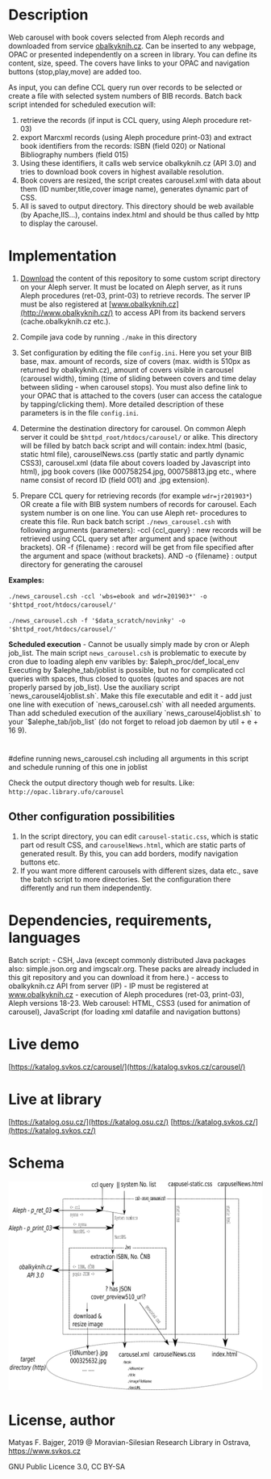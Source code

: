 # Description
Web carousel with book covers selected from Aleph records and downloaded from service [obalkyknih.cz](https://www.obalkyknih.cz). Can be inserted to any webpage, OPAC or presented independently on a screen in library. You can define its content, size, speed. The covers have links to your OPAC and navigation buttons (stop,play,move) are added too.

As input, you can define CCL query run over records to be selected or create a file with selected system numbers of BIB records. Batch back script intended for scheduled execution will:
1. retrieve the records (if input is CCL query, using Aleph procedure ret-03)
2. export Marcxml records (using Aleph procedure print-03) and extract book identifiers from the records: ISBN (field 020) or National Bibliography numbers (field 015)
3. Using these identifiers, it calls web service obalkyknih.cz (API 3.0) and tries to download book covers in highest available resolution.
4. Book covers are resized, the script creates carousel.xml with data about them (ID number,title,cover image name), generates dynamic part of CSS.
5. All is saved to output directory. This directory should be web available (by Apache,IIS...), contains index.html and should be thus called by http to display the carousel.

# Implementation
1. [Download](https://github.com/matyasbajger/carousel-for-news-in-collection-ALEPH-/archive/master.zip) the content of this repository to some custom script directory on your Aleph server. It must be located on Aleph server, as it runs Aleph procedures (ret-03, print-03) to retrieve records. The server IP must be also registered at [www.obalkyknih.cz](http://www.obalkyknih.cz/) to access API from its backend servers (cache.obalkyknih.cz etc.).

2. Compile java code by running 
`./make`
in this directory

3. Set configuration by editing the file `config.ini`. Here you set your BIB base, max. amount of records, size of covers (max. width is 510px as returned by obalkyknih.cz), amount of covers visible in carousel (carousel width), timing (time of sliding between covers and time delay between sliding - when carousel stops). You must also define link to your OPAC that is attached to the covers (user can access the catalogue by tapping/clicking them).
More detailed description of these parameters is in the file `config.ini`.

4. Determine the destination directory for carousel. On common Aleph server it could be `$httpd_root/htdocs/carousel/` or alike. This directory will be filled by batch back script and will contain: index.html (basic, static html file), carouselNews.css (partly static and partly dynamic CSS3), carousel.xml (data file about covers loaded by Javascript into html), jpg book covers (like 000758254.jpg, 000758813.jpg etc., where name consist of record ID (field 001) and .jpg extension).

5. Prepare CCL query for retrieving records (for example `wdr=jr201903*`) OR create a file with BIB system numbers of records for carousel. Each system number is on one line. You can use Aleph ret- procedures to create this file.
Run back batch script `./news_carousel.csh` with following arguments (parameters):
  -ccl {ccl_query} : new records will be retrieved using CCL query set after argument and space (without brackets).
     OR
  -f {filename} : record will be get from file specified after the argument and space (without brackets).
     AND
  -o {filename} : output directory for generating the carousel 

**Examples:**

`./news_carousel.csh -ccl 'wbs=ebook and wdr=201903*' -o '$httpd_root/htdocs/carousel/'`

`./news_carousel.csh -f '$data_scratch/novinky' -o '$httpd_root/htdocs/carousel/'`

**Scheduled execution** - Cannot be usually simply made by cron or Aleph job_list. The main script `news_carousel.csh` is problematic to execute by cron due to loading aleph env varibles by: $aleph_proc/def_local_env
Executing by $alephe_tab/joblist is possible, but no for complicated ccl queries with spaces, thus closed to quotes (quotes and spaces are not properly parsed by job_list).
Use the auxiliary script `news_carousel4joblist.sh`. Make this file executable and edit it - add just one line with execution of `news_carousel.csh` with all needed arguments. Than add scheduled execution of the auxiliary `news_carousel4joblist.sh` to your `$alephe_tab/job_list` (do not forget to reload job daemon by util + e + 16 9).
#
#define running news_carousel.csh including all arguments in this script and schedule running of this one in joblist


Check the output directory though web for results. Like: `http://opac.library.ufo/carousel`

## Other configuration possibilities
1. In the script directory, you can edit `carousel-static.css`, which is static part od result CSS, and `carouselNews.html`, which are static parts of generated result. By this, you can add borders, modify navigation buttons etc.
2. If you want more different carousels with different sizes, data etc., save the batch script to more directories. Set the configuration there differently and run them independently.


# Dependencies, requirements, languages
Batch script: - CSH, Java (except commonly distributed Java packages also: simple.json.org and imgscalr.org. These packs are already included in this git repository and you can download it from here.)
             - access to obalkyknih.cz API from server (IP) - IP must be registered at www.obalkyknih.cz
             - execution of Aleph procedures (ret-03, print-03), Aleph versions 18-23.
Web carousel: HTML, CSS3 (used for animation of carousel), JavaScript (for loading xml datafile and navigation buttons)

# Live demo
[https://katalog.svkos.cz/carousel/](https://katalog.svkos.cz/carousel/)
# Live at library
[https://katalog.osu.cz/](https://katalog.osu.cz/)
[https://katalog.svkos.cz/](https://katalog.svkos.cz/)

# Schema
![](https://github.com/osulib/carousel-for-news-in-collection-ALEPH-/blob/master/backend_diagram_eng.png)

# License, author
Matyas F. Bajger, 2019 @ Moravian-Silesian Research Library in Ostrava, https://www.svkos.cz

GNU Public Licence 3.0, CC BY-SA 
